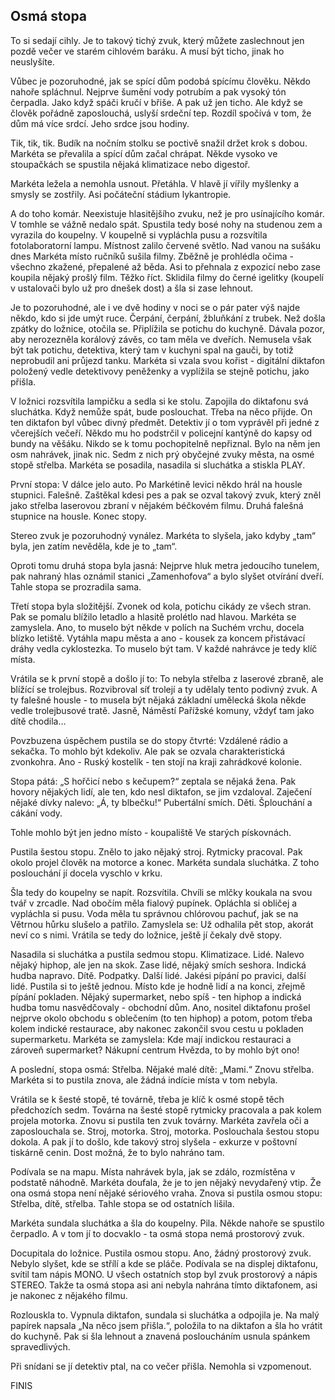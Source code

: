 ## Osmá stopa

To si sedají cihly. Je to takový tichý zvuk, který můžete zaslechnout jen pozdě večer ve starém cihlovém baráku. A musí být ticho, jinak ho neuslyšíte.

Vůbec je pozoruhodné, jak se spící dům podobá spícímu člověku. Někdo nahoře spláchnul. Nejprve šumění vody potrubím a pak vysoký tón čerpadla. Jako když spáči kručí v břiše. A pak už jen ticho. Ale když se člověk pořádně zaposlouchá, uslyší srdeční tep. Rozdíl spočívá v tom, že dům má více srdcí. Jeho srdce jsou hodiny. 

Tik, tik, tik. Budík na nočním stolku se poctivě snažil držet krok s dobou. Markéta se převalila a spící dům začal chrápat. Někde vysoko ve stoupačkách se spustila nějaká klimatizace nebo digestoř.

Markéta ležela a nemohla usnout. Přetáhla. V hlavě jí vířily myšlenky a smysly se zostřily. Asi počáteční stádium lykantropie.

A do toho komár. Neexistuje hlasitějšího zvuku, než je pro usínajícího komár. V tomhle se vážně nedalo spát. Spustila tedy bosé nohy na studenou zem a vyrazila do koupelny. V koupelně si vypláchla pusu a rozsvítila fotolaboratorní lampu. Místnost zalilo červené světlo. Nad vanou na sušáku dnes Markéta místo ručníků sušila filmy. Zběžně je prohlédla očima - všechno zkažené, přepalené až běda. Asi to přehnala z expozicí nebo zase koupila nějaký prošlý film. Těžko říct. Sklidila filmy do černé igelitky (koupelí v ustalovači bylo už pro dnešek dost) a šla si zase lehnout.

Je to pozoruhodné, ale i ve dvě hodiny v noci se o pár pater výš najde někdo, kdo si jde umýt ruce. Čerpání, čerpání, žbluňkání z trubek. Než došla zpátky do ložnice, otočila se. Připlížila se potichu do kuchyně. Dávala pozor, aby nerozezněla korálový závěs, co tam měla ve dveřích. Nemusela však být tak potichu, detektiva, který tam v kuchyni spal na gauči, by totiž neprobudil ani průjezd tanku. Markéta si vzala svou kořist - digitální diktafon položený vedle detektivovy peněženky a vyplížila se stejně potichu, jako přišla.

V ložnici rozsvítila lampičku a sedla si ke stolu. Zapojila do diktafonu svá sluchátka. Když nemůže spát, bude poslouchat. Třeba na něco přijde. On ten diktafon byl vůbec divný předmět. Detektiv jí o tom vyprávěl při jedné z včerejších večeří. Někdo mu ho podstrčil v policejní kantýně do kapsy od bundy na věšáku. Nikdo se k tomu pochopitelně nepřiznal. Bylo na něm jen osm nahrávek, jinak nic. Sedm z nich prý obyčejné zvuky města, na osmé stopě střelba. Markéta se posadila, nasadila si sluchátka a stiskla PLAY.

První stopa: V dálce jelo auto. Po Markétině levici někdo hrál na housle stupnici. Falešně. Zaštěkal kdesi pes a pak se ozval takový zvuk, který zněl jako střelba laserovou zbraní v nějakém béčkovém filmu. Druhá falešná stupnice na housle. Konec stopy.

Stereo zvuk je pozoruhodný vynález. Markéta to slyšela, jako kdyby „tam“ byla, jen zatím nevěděla, kde je to „tam“.

Oproti tomu druhá stopa byla jasná: Nejprve hluk metra jedoucího tunelem, pak nahraný hlas oznámil stanici „Zamenhofova“ a bylo slyšet otvírání dveří. Tahle stopa se prozradila sama.

Třetí stopa byla složitější. Zvonek od kola, potichu cikády ze všech stran. Pak se pomalu blížilo letadlo a hlasitě prolétlo nad hlavou. Markéta se zamyslela. Ano, to muselo být někde v polích na Suchém vrchu, docela blízko letiště. Vytáhla mapu města a ano - kousek za koncem přistávací dráhy vedla cyklostezka. To muselo být tam. V každé nahrávce je tedy klíč místa.

Vrátila se k první stopě a došlo jí to: To nebyla střelba z laserové zbraně, ale blížící se trolejbus. Rozvibroval síť trolejí a ty udělaly tento podivný zvuk. A ty falešné housle - to musela být nějaká základní umělecká škola někde vedle trolejbusové tratě. Jasně, Náměstí Pařížské komuny, vždyť tam jako dítě chodila…

Povzbuzena úspěchem pustila se do stopy čtvrté: Vzdálené rádio a sekačka. To mohlo být kdekoliv. Ale pak se ozvala charakteristická zvonkohra. Ano - Ruský kostelík - ten stojí na kraji zahrádkové kolonie.

Stopa pátá: „S hořčicí nebo s kečupem?“ zeptala se nějaká žena. Pak hovory nějakých lidí, ale ten, kdo nesl diktafon, se jim vzdaloval. Zaječení nějaké dívky nalevo: „Á, ty blbečku!“ Pubertální smích. Děti. Šplouchání a cákání vody.

Tohle mohlo být jen jedno místo - koupaliště Ve starých pískovnách.

Pustila šestou stopu. Znělo to jako nějaký stroj. Rytmicky pracoval. Pak okolo projel člověk na motorce a konec. Markéta sundala sluchátka. Z toho poslouchání jí docela vyschlo v krku.

Šla tedy do koupelny se napít. Rozsvítila. Chvíli se mlčky koukala na svou tvář v zrcadle. Nad obočím měla fialový pupínek. Opláchla si obličej a vypláchla si pusu. Voda měla tu správnou chlórovou pachuť, jak se na Větrnou hůrku slušelo a patřilo. Zamyslela se: Už odhalila pět stop, akorát neví co s nimi. Vrátila se tedy do ložnice, ještě jí čekaly dvě stopy.

Nasadila si sluchátka a pustila sedmou stopu. Klimatizace. Lidé. Nalevo nějaký hiphop, ale jen na skok. Zase lidé, nějaký smích seshora. Indická hudba napravo. Dítě. Podpatky. Další lidé. Jakési pípání po pravici, další lidé. Pustila si to ještě jednou. Místo kde je hodně lidí a na konci, zřejmě pípání pokladen. Nějaký supermarket, nebo spíš - ten hiphop a indická hudba tomu nasvědčovaly - obchodní dům. Ano, nositel diktafonu prošel nejprve okolo obchodu s oblečením (to ten hiphop) a potom, potom třeba kolem indické restaurace, aby nakonec zakončil svou cestu u pokladen supermarketu. Markéta se zamyslela: Kde mají indickou restauraci a zároveň supermarket? Nákupní centrum Hvězda, to by mohlo být ono!

A poslední, stopa osmá: Střelba. Nějaké malé dítě: „Mami.“ Znovu střelba. Markéta si to pustila znova, ale žádná indície místa v tom nebyla.

Vrátila se k šesté stopě, té továrně, třeba je klíč k osmé stopě těch předchozích sedm. Továrna na šesté stopě rytmicky pracovala a pak kolem projela motorka. Znovu si pustila ten zvuk továrny. Markéta zavřela oči a zaposlouchala se. Stroj, motorka. Stroj, motorka. Poslouchala šestou stopu dokola. A pak jí to došlo, kde takový stroj slyšela - exkurze v poštovní tiskárně cenin. Dost možná, že to bylo nahráno tam.

Podívala se na mapu. Místa nahrávek byla, jak se zdálo, rozmístěna v podstatě náhodně. Markéta doufala, že je to jen nějaký nevydařený vtip. Že ona osmá stopa není nějaké sériového vraha. Znova si pustila osmou stopu: Střelba, dítě, střelba. Tahle stopa se od ostatních lišila.

Markéta sundala sluchátka a šla do koupelny. Pila. Někde nahoře se spustilo čerpadlo. A v tom jí to docvaklo - ta osmá stopa nemá prostorový zvuk.

Docupitala do ložnice. Pustila osmou stopu. Ano, žádný prostorový zvuk. Nebylo slyšet, kde se střílí a kde se pláče. Podívala se na displej diktafonu, svítil tam nápis MONO. U všech ostatních stop byl zvuk prostorový a nápis STEREO. Takže ta osmá stopa asi ani nebyla nahrána tímto diktafonem, asi je nakonec z nějakého filmu.

Rozlouskla to. Vypnula diktafon, sundala si sluchátka a odpojila je. Na malý papírek napsala „Na něco jsem přišla.“, položila to na diktafon a šla ho vrátit do kuchyně. Pak si šla lehnout a znavená posloucháním usnula spánkem spravedlivých.

Při snídani se jí detektiv ptal, na co večer přišla. Nemohla si vzpomenout.

FINIS

